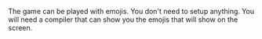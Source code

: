 The game can be played with emojis. You don't need to setup anything. You will need a compiler that can show you the emojis that will show on the screen.
